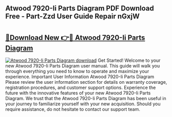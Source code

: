 ## Atwood 7920-Ii Parts Diagram PDF Download Free - Part-Zzd User Guide Repair nGxjW

# <h2><a href="http://dfskrad.blite.top/?on=Atwood+7920-Ii+Parts+Diagram">🔗Download New 👉🔴 Atwood 7920-Ii Parts Diagram</a></h2>

[![Atwood 7920-Ii Parts Diagram download](https://i.imgur.com/lujVjoI.png)](http://dfskrad.blite.top/?on=Atwood+7920-Ii+Parts+Diagram)
Get Started! Welcome to your new Atwood 7920-Ii Parts Diagram user manual. This guide will walk you through everything you need to know to operate and maximize your experience. Important User Information Atwood 7920-Ii Parts Diagram Please review the user information section for details on warranty coverage, registration procedures, and customer support options. Experience the future with the innovative features of your new Atwood 7920-Ii Parts Diagram. We trust that the Atwood 7920-Ii Parts Diagram has been useful in your journey to familiarize yourself with your new acquisition. Should you require assistance, do not hesitate to contact our support team.
